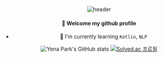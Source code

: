 <div align="center">

![header](https://capsule-render.vercel.app/api?type=cylinder&color=000000&height=150&section=header&text=dev-yenya&fontColor=ffffff&fontSize=70&animation=fadeIn&fontAlignY=55)

#### 👋 Welcome my github profile
- 🌱 I’m currently learning `Kotlin`, `NLP`


![Yena Park's GitHub stats](https://github-readme-stats.vercel.app/api?username=dev-yenya&color=dark)
[![Solved.ac 프로필](http://mazassumnida.wtf/api/v2/generate_badge?boj=yeana0601)](https://solved.ac/yeana0601)

</div>
<!--
### Certificate
- 🕵️‍♀️ Microsoft Enterprise Security Fundamentals 
<img src="https://user-images.githubusercontent.com/76472415/109378758-62481800-7918-11eb-9d61-1a382dc4ec2d.jpg" width="50%" height="50%" align="left">


**Yena777/Yena777** is a ✨ _special_ ✨ repository because its `README.md` (this file) appears on your GitHub profile.


![Certificate_1](https://user-images.githubusercontent.com/76472415/109378758-62481800-7918-11eb-9d61-1a382dc4ec2d.jpg){: width="50%" height="50%"}
Here are some ideas to get you started:

- 🔭 I’m currently working on ...

- 👯 I’m looking to collaborate on ...
- 🤔 I’m looking for help with ...
- 💬 Ask me about ...
### Project
***
- 💾 [solchive](https://github.com/Yena777/solchive.git) / SOLUX 역대 프로젝트 아카이빙 웹사이트 (2020.3~2021.2)


- 👩‍🎓 I'm majoring in Software Convergence, at Sookmyung Women's University
- 🎓 I graduated from Busan Science Highschool
- 📫 How to reach me: dev.yenya@gmail.com

#### Activity
- Member of [SOLUX](https://solux.tistory.com/)(2020.3~2020.12)
- 👩‍💼 Vice President of [SOLUX](https://solux.tistory.com/) (2021.1 ~ 2022.1)
- ✒ Exectutieves of ALGOS(Sookmyung ICPC Club) (2021.3 ~ )
- 🧶 Exectutieves of ICPC Sinchon (2021.9 ~ )
- 💦 Member of [IT's U](https://www.facebook.com/itsu.sm/about/?ref=page_internal)(2021.4 ~ 2022.07 )
- 👩‍🎓 Intern of CGLAB(Computer Graphics Lab)(2022.2~)


### Github Stats
***
![Yena Park's GitHub stats](https://github-readme-stats.vercel.app/api?username=yena777&show_icons=true&theme=radical)


### Solved.ac Tier
***
[![Solved.ac 프로필](http://mazassumnida.wtf/api/v2/generate_badge?boj=yeana0601)](https://solved.ac/yeana0601)


- 


 
- 😄 Pronouns: ...
- ⚡ Fun fact: ...
-->
